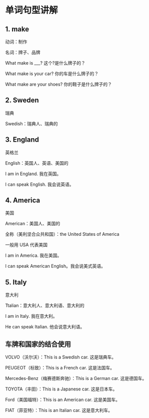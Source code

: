 # 单词句型讲解

## 1. make

动词：制作

名词：牌子、品牌

What make is ___? 这个?是什么牌子的？

What make is your car? 你的车是什么牌子的？

What make are your shoes? 你的鞋子是什么牌子的？

## 2. Sweden

瑞典

Swedish：瑞典人、瑞典的

## 3. England

英格兰

English：英国人、英语、美国的

I am in England. 我在英国。

I can speak English. 我会说英语。

## 4. America

美国

American：美国人、美国的

全称（美利坚合众共和国）：the United States of America

一般用 USA 代表美国

I am in America. 我在美国。

I can speak American English。我会说美式英语。

## 5. Italy

意大利

Ttalian：意大利人、意大利语、意大利的

I am in Italy. 我在意大利。

He can speak Italian. 他会说意大利语。

## 车牌和国家的结合使用

VOLVO（沃尔沃）：This is a Swedish car. 这是瑞典车。

PEUGEOT（标致）：This is a French car. 这是法国车。

Mercedes-Benz（梅赛德斯奔驰）：This is a German car. 这是德国车。

TOYOTA（丰田）：This is a Japanese car. 这是日本车。

Ford（美国福特）：This is an American car. 这是美国车。

FIAT（菲亚特）：This is an Italian car. 这是意大利车。